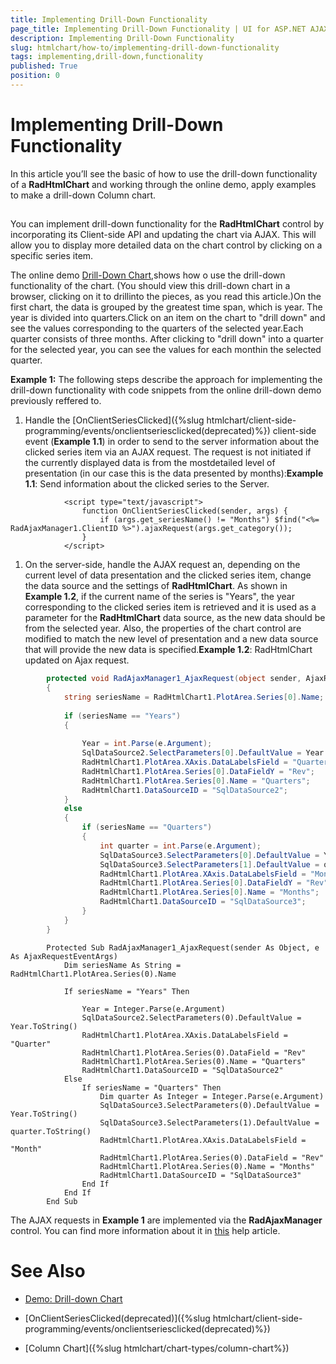 ```yaml
---
title: Implementing Drill-Down Functionality
page_title: Implementing Drill-Down Functionality | UI for ASP.NET AJAX Documentation
description: Implementing Drill-Down Functionality
slug: htmlchart/how-to/implementing-drill-down-functionality
tags: implementing,drill-down,functionality
published: True
position: 0
---
```


# Implementing Drill-Down Functionality



In this article you’ll see the basic of how to use the drill-down functionality of a __RadHtmlChart__ and working through the online demo, apply examples to make a drill-down Column chart.

## 

You can implement drill-down functionality for the __RadHtmlChart__ control by incorporating its Client-side API and updating the chart via AJAX.	This will allow you to display more detailed data on the chart control by clicking on a specific series item.

The online demo	[Drill-Down Chart](http://demos.telerik.com/aspnet-ajax/htmlchart/examples/drilldownchart/defaultcs.aspx),shows how o use the drill-down functionality of the chart. (You should view this drill-down chart in a browser, clicking on it to drillinto the pieces, as you read this article.)On the first chart, the data is grouped by the greatest time span, which is year. The year is divided into quarters.Click on an item on the chart to "drill down" and see the values corresponding to the quarters of the selected year.Each quarter consists of three months. After clicking to "drill down" into a quarter for the selected year, you can see the values for each monthin the selected quarter.

__Example 1:__ The following steps describe the approach for implementing the drill-down functionality with code snippets from the online	drill-down demo previously reffered to.

1. Handle the [OnClientSeriesClicked]({%slug htmlchart/client-side-programming/events/onclientseriesclicked(deprecated)%}) client-side event (__Example 1.1__) in order	to send to the server information about the clicked series item via an AJAX request. The request is not initiated if the currently displayed data is from the mostdetailed level of presentation (in our case this is the data presented by months):__Example 1.1__: Send information about the clicked series to the Server.

````ASPNET
	        <script type="text/javascript">
	        	function OnClientSeriesClicked(sender, args) {
	        		if (args.get_seriesName() != "Months") $find("<%= RadAjaxManager1.ClientID %>").ajaxRequest(args.get_category());
	        	}
	        </script>
````



1. On the server-side, handle the AJAX request an, depending on the current level of data presentation and the clicked series item, change	the data source and the settings of __RadHtmlChart__. As shown in __Example 1.2__, if the	current name of the series is "Years", the year	corresponding to the clicked series item is retrieved and it is used as a parameter for the __RadHtmlChart__ data source, as the new data	should be from the selected year. Also, the properties of the chart control are modified to match the new level of presentation and	a new data source that will provide the new data is specified.__Example 1.2__: RadHtmlChart updated on Ajax request.



````C#
		protected void RadAjaxManager1_AjaxRequest(object sender, AjaxRequestEventArgs e)
		{
			string seriesName = RadHtmlChart1.PlotArea.Series[0].Name;
	
			if (seriesName == "Years")
			{
	
				Year = int.Parse(e.Argument);
				SqlDataSource2.SelectParameters[0].DefaultValue = Year.ToString();
				RadHtmlChart1.PlotArea.XAxis.DataLabelsField = "Quarter";
				RadHtmlChart1.PlotArea.Series[0].DataFieldY = "Rev";
				RadHtmlChart1.PlotArea.Series[0].Name = "Quarters";
				RadHtmlChart1.DataSourceID = "SqlDataSource2";
			}
			else
			{
				if (seriesName == "Quarters")
				{
					int quarter = int.Parse(e.Argument);
					SqlDataSource3.SelectParameters[0].DefaultValue = Year.ToString();
					SqlDataSource3.SelectParameters[1].DefaultValue = quarter.ToString();
					RadHtmlChart1.PlotArea.XAxis.DataLabelsField = "Month";
					RadHtmlChart1.PlotArea.Series[0].DataFieldY = "Rev";
					RadHtmlChart1.PlotArea.Series[0].Name = "Months";
					RadHtmlChart1.DataSourceID = "SqlDataSource3";
				}
			}
		}
````
````VB.NET
		Protected Sub RadAjaxManager1_AjaxRequest(sender As Object, e As AjaxRequestEventArgs)
			Dim seriesName As String = RadHtmlChart1.PlotArea.Series(0).Name
	
			If seriesName = "Years" Then
	
				Year = Integer.Parse(e.Argument)
				SqlDataSource2.SelectParameters(0).DefaultValue = Year.ToString()
				RadHtmlChart1.PlotArea.XAxis.DataLabelsField = "Quarter"
				RadHtmlChart1.PlotArea.Series(0).DataField = "Rev"
				RadHtmlChart1.PlotArea.Series(0).Name = "Quarters"
				RadHtmlChart1.DataSourceID = "SqlDataSource2"
			Else
				If seriesName = "Quarters" Then
					Dim quarter As Integer = Integer.Parse(e.Argument)
					SqlDataSource3.SelectParameters(0).DefaultValue = Year.ToString()
					SqlDataSource3.SelectParameters(1).DefaultValue = quarter.ToString()
					RadHtmlChart1.PlotArea.XAxis.DataLabelsField = "Month"
					RadHtmlChart1.PlotArea.Series(0).DataField = "Rev"
					RadHtmlChart1.PlotArea.Series(0).Name = "Months"
					RadHtmlChart1.DataSourceID = "SqlDataSource3"
				End If
			End If
		End Sub
````


The AJAX requests in __Example 1__ are implemented via the __RadAjaxManager__ control. You can find more information about	it in [this](34C4A4F8-2422-41BD-80A2-1EB5034ADCBD) help article.

# See Also

 * [Demo: Drill-down Chart](http://demos.telerik.com/aspnet-ajax/htmlchart/examples/drilldownchart/defaultcs.aspx)

 * [OnClientSeriesClicked(deprecated)]({%slug htmlchart/client-side-programming/events/onclientseriesclicked(deprecated)%})

 * [Column Chart]({%slug htmlchart/chart-types/column-chart%})
